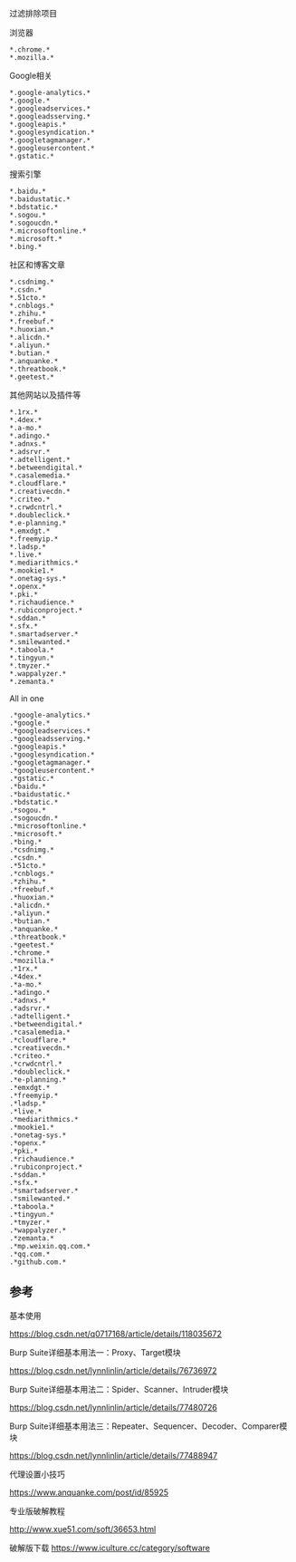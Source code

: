 过滤排除项目

浏览器

```
*.chrome.*
*.mozilla.*
```

Google相关

```
*.google-analytics.*
*.google.*
*.googleadservices.*
*.googleadsserving.*
*.googleapis.*
*.googlesyndication.*
*.googletagmanager.*
*.googleusercontent.*
*.gstatic.*
```

搜索引擎

```
*.baidu.*
*.baidustatic.*
*.bdstatic.*
*.sogou.*
*.sogoucdn.*
*.microsoftonline.*
*.microsoft.*
*.bing.*
```

社区和博客文章

```
*.csdnimg.*
*.csdn.*
*.51cto.*
*.cnblogs.*
*.zhihu.*
*.freebuf.*
*.huoxian.*
*.alicdn.*
*.aliyun.*
*.butian.*
*.anquanke.*
*.threatbook.*
*.geetest.*
```

其他网站以及插件等

```
*.1rx.*
*.4dex.*
*.a-mo.*
*.adingo.*
*.adnxs.*
*.adsrvr.*
*.adtelligent.*
*.betweendigital.*
*.casalemedia.*
*.cloudflare.*
*.creativecdn.*
*.criteo.*
*.crwdcntrl.*
*.doubleclick.*
*.e-planning.*
*.emxdgt.*
*.freemyip.*
*.ladsp.*
*.live.*
*.mediarithmics.*
*.mookie1.*
*.onetag-sys.*
*.openx.*
*.pki.*
*.richaudience.*
*.rubiconproject.*
*.sddan.*
*.sfx.*
*.smartadserver.*
*.smilewanted.*
*.taboola.*
*.tingyun.*
*.tmyzer.*
*.wappalyzer.*
*.zemanta.*
```

All in one
```
.*google-analytics.*
.*google.*
.*googleadservices.*
.*googleadsserving.*
.*googleapis.*
.*googlesyndication.*
.*googletagmanager.*
.*googleusercontent.*
.*gstatic.*
.*baidu.*
.*baidustatic.*
.*bdstatic.*
.*sogou.*
.*sogoucdn.*
.*microsoftonline.*
.*microsoft.*
.*bing.*
.*csdnimg.*
.*csdn.*
.*51cto.*
.*cnblogs.*
.*zhihu.*
.*freebuf.*
.*huoxian.*
.*alicdn.*
.*aliyun.*
.*butian.*
.*anquanke.*
.*threatbook.*
.*geetest.*
.*chrome.*
.*mozilla.*
.*1rx.*
.*4dex.*
.*a-mo.*
.*adingo.*
.*adnxs.*
.*adsrvr.*
.*adtelligent.*
.*betweendigital.*
.*casalemedia.*
.*cloudflare.*
.*creativecdn.*
.*criteo.*
.*crwdcntrl.*
.*doubleclick.*
.*e-planning.*
.*emxdgt.*
.*freemyip.*
.*ladsp.*
.*live.*
.*mediarithmics.*
.*mookie1.*
.*onetag-sys.*
.*openx.*
.*pki.*
.*richaudience.*
.*rubiconproject.*
.*sddan.*
.*sfx.*
.*smartadserver.*
.*smilewanted.*
.*taboola.*
.*tingyun.*
.*tmyzer.*
.*wappalyzer.*
.*zemanta.*
.*mp.weixin.qq.com.*
.*qq.com.*
.*github.com.*
```


## 参考

基本使用

https://blog.csdn.net/q0717168/article/details/118035672

Burp Suite详细基本用法一：Proxy、Target模块

https://blog.csdn.net/lynnlinlin/article/details/76736972

Burp Suite详细基本用法二：Spider、Scanner、Intruder模块

https://blog.csdn.net/lynnlinlin/article/details/77480726

Burp Suite详细基本用法三：Repeater、Sequencer、Decoder、Comparer模块

https://blog.csdn.net/lynnlinlin/article/details/77488947

代理设置小技巧

https://www.anquanke.com/post/id/85925

专业版破解教程

http://www.xue51.com/soft/36653.html

破解版下载
https://www.iculture.cc/category/software

